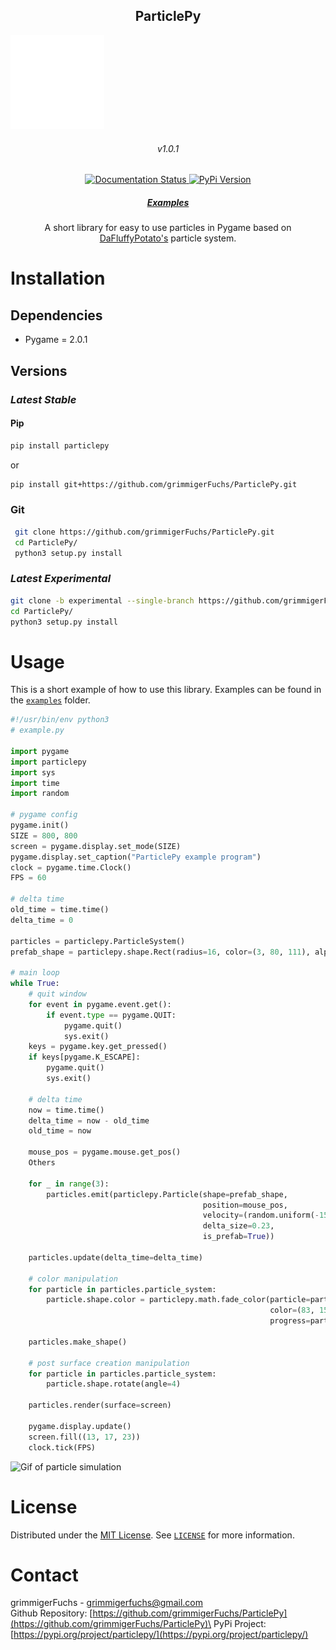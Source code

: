 <p align="center">
	<h2 align="center">ParticlePy</h2>
	<p>
    	<img src="img/logo.svg" width=150>   
	</p>
	<h6 align="center">v1.0.1</h6>
    <!-- badges-->
	<p align="center">
        <a href='https://particlepy.readthedocs.io/en/latest/?badge=latest' target="_blank">
            <img src='https://readthedocs.org/projects/particlepy/badge/?version=latest' alt='Documentation Status' />
        </a>
       	<a href="https://pypi.org/project/particlepy/" target="_blank">
            <img src="https://img.shields.io/badge/pypi-1.0.1-blue" alt="PyPi Version" />
      	</a>
	</p>
	<h5 align="center"><a href="https://github.com/grimmigerFuchs/ParticlePy/tree/master/examples">Examples</a></h5>
	<p align="center">
		A short library for easy to use particles in Pygame based on <a href="http://dafluffypotato.com/" target="blank">DaFluffyPotato's</a> particle system.
	</p>
</p>




# Installation



## Dependencies

- Pygame = 2.0.1



## **Versions**

### *Latest Stable*

#### Pip

```bash
pip install particlepy
```
or
```bash
pip install git+https://github.com/grimmigerFuchs/ParticlePy.git
```



### Git

```bash
 git clone https://github.com/grimmigerFuchs/ParticlePy.git
 cd ParticlePy/
 python3 setup.py install
```

### *Latest Experimental*

```bash
git clone -b experimental --single-branch https://github.com/grimmigerFuchs/ParticlePy.git
cd ParticlePy/
python3 setup.py install
```



# Usage

This is a short example of how to use this library. Examples can be found in the [`examples`](https://github.com/grimmigerFuchs/ParticlePy/tree/master/examples) folder.

```python
#!/usr/bin/env python3
# example.py

import pygame
import particlepy
import sys
import time
import random

# pygame config
pygame.init()
SIZE = 800, 800
screen = pygame.display.set_mode(SIZE)
pygame.display.set_caption("ParticlePy example program")
clock = pygame.time.Clock()
FPS = 60

# delta time
old_time = time.time()
delta_time = 0

particles = particlepy.ParticleSystem()
prefab_shape = particlepy.shape.Rect(radius=16, color=(3, 80, 111), alpha=255)

# main loop
while True:
    # quit window
    for event in pygame.event.get():
        if event.type == pygame.QUIT:
            pygame.quit()
            sys.exit()
    keys = pygame.key.get_pressed()
    if keys[pygame.K_ESCAPE]:
        pygame.quit()
        sys.exit()

    # delta time
    now = time.time()
    delta_time = now - old_time
    old_time = now

    mouse_pos = pygame.mouse.get_pos()
    Others

    for _ in range(3):
        particles.emit(particlepy.Particle(shape=prefab_shape,
                                           position=mouse_pos,
                                           velocity=(random.uniform(-150, 150), random.uniform(-150, 150)),
                                           delta_size=0.23,
                                           is_prefab=True))

    particles.update(delta_time=delta_time)

    # color manipulation
    for particle in particles.particle_system:
        particle.shape.color = particlepy.math.fade_color(particle=particle,
                                                          color=(83, 150, 181),
                                                          progress=particle.inverted_progress)

    particles.make_shape()

    # post surface creation manipulation
    for particle in particles.particle_system:
        particle.shape.rotate(angle=4)

    particles.render(surface=screen)

    pygame.display.update()
    screen.fill((13, 17, 23))
    clock.tick(FPS)

```

![Gif of particle simulation](https://media.giphy.com/media/961YhKg8e59t0Y9eUu/giphy.gif)



# License

Distributed under the [MIT License](https://choosealicense.com/licenses/mit/). See [`LICENSE`](https://github.com/grimmigerFuchs/ParticlePy/blob/master/LICENSE) for more
information.



# Contact

grimmigerFuchs - [grimmigerfuchs@gmail.com](mailto:grimmigerFuchs)\
Github Repository: [https://github.com/grimmigerFuchs/ParticlePy](https://github.com/grimmigerFuchs/ParticlePy)\
PyPi Project: [https://pypi.org/project/particlepy/](https://pypi.org/project/particlepy/)